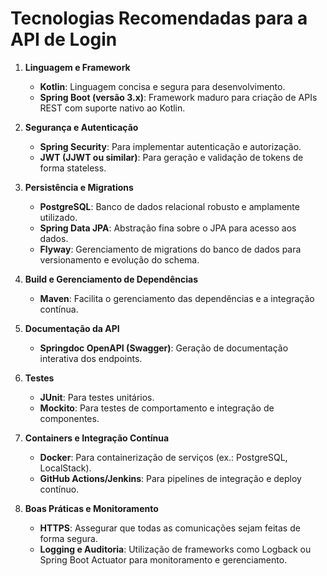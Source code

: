 # Tecnologias Recomendadas para a API de Login

1. **Linguagem e Framework**
   - **Kotlin**: Linguagem concisa e segura para desenvolvimento.
   - **Spring Boot (versão 3.x)**: Framework maduro para criação de APIs REST com suporte nativo ao Kotlin.

2. **Segurança e Autenticação**
   - **Spring Security**: Para implementar autenticação e autorização.
   - **JWT (JJWT ou similar)**: Para geração e validação de tokens de forma stateless.

3. **Persistência e Migrations**
   - **PostgreSQL**: Banco de dados relacional robusto e amplamente utilizado.
   - **Spring Data JPA**: Abstração fina sobre o JPA para acesso aos dados.
   - **Flyway**: Gerenciamento de migrations do banco de dados para versionamento e evolução do schema.

4. **Build e Gerenciamento de Dependências**
   - **Maven**: Facilita o gerenciamento das dependências e a integração contínua.

5. **Documentação da API**
   - **Springdoc OpenAPI (Swagger)**: Geração de documentação interativa dos endpoints.

6. **Testes**
   - **JUnit**: Para testes unitários.
   - **Mockito**: Para testes de comportamento e integração de componentes.

7. **Containers e Integração Contínua**
   - **Docker**: Para containerização de serviços (ex.: PostgreSQL, LocalStack).
   - **GitHub Actions/Jenkins**: Para pipelines de integração e deploy contínuo.

8. **Boas Práticas e Monitoramento**
   - **HTTPS**: Assegurar que todas as comunicações sejam feitas de forma segura.
   - **Logging e Auditoria**: Utilização de frameworks como Logback ou Spring Boot Actuator para monitoramento e gerenciamento.
